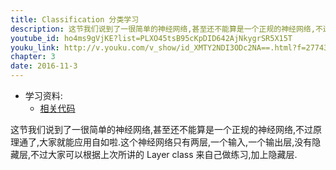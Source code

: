 ```yaml
---
title: Classification 分类学习 
description: 这节我们说到了一很简单的神经网络,甚至还不能算是一个正规的神经网络,不过原理通了,大家就能应用自如啦.这个神经网络只有两层,一个输入,一个输出层,没有隐藏层,不过大家可以根据上次所讲的 Layer class 来自己做练习,加上隐藏层.
youtube_id: ho4ms9gVjKE?list=PLXO45tsB95cKpDID642AjNkygrSR5X15T
youku_link: http://v.youku.com/v_show/id_XMTY2NDI3ODc2NA==.html?f=27743371&o=1
chapter: 3
date: 2016-11-3
---
```

* 学习资料:
  * [相关代码](https://github.com/MorvanZhou/tutorials/tree/master/theanoTUT/theano11_classification_nn)
  
这节我们说到了一很简单的神经网络,甚至还不能算是一个正规的神经网络,不过原理通了,大家就能应用自如啦.这个神经网络只有两层,一个输入,一个输出层,没有隐藏层,不过大家可以根据上次所讲的 Layer class 来自己做练习,加上隐藏层.

  

